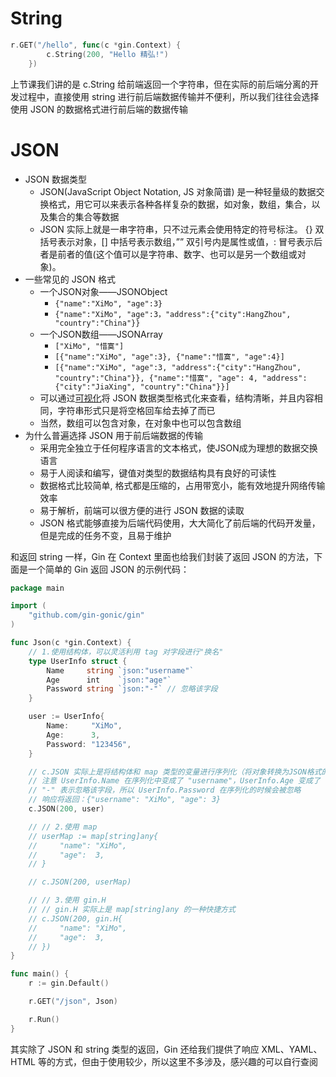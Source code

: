 # String
```go
r.GET("/hello", func(c *gin.Context) {
        c.String(200, "Hello 精弘!")
    })
```
上节课我们讲的是 c.String 给前端返回一个字符串，但在实际的前后端分离的开发过程中，直接使用 string 进行前后端数据传输并不便利，所以我们往往会选择使用 JSON 的数据格式进行前后端的数据传输

# JSON
+ JSON 数据类型
	+ JSON(JavaScript Object Notation, JS 对象简谱) 是一种轻量级的数据交换格式，用它可以来表示各种各样复杂的数据，如对象，数组，集合，以及集合的集合等数据
	+ JSON 实际上就是一串字符串，只不过元素会使用特定的符号标注。 {} 双括号表示对象，[] 中括号表示数组，”” 双引号内是属性或值，: 冒号表示后者是前者的值(这个值可以是字符串、数字、也可以是另一个数组或对象)。
+ 一些常见的 JSON 格式
	+ 一个JSON对象——JSONObject
		+ `{"name":"XiMo", "age":3}`
		+ `{"name":"XiMo", "age":3，"address":{"city":HangZhou", "country":"China"}}`
	+ 一个JSON数组——JSONArray
		+ `["XiMo", "惜寞"]`
		+ `[{"name":"XiMo", "age":3}, {"name":"惜寞", "age":4}]`
		+ `[{"name":"XiMo", "age":3, "address":{"city":"HangZhou", "country":"China"}}, {"name":"惜寞", "age": 4, "address":{"city":"JiaXing", "country":"China"}}]`
	+ 可以通过[可视化](http://www.esjson.com/jsonviewer.html)将 JSON 数据类型格式化来查看，结构清晰，并且内容相同，字符串形式只是将空格回车给去掉了而已
	+ 当然，数组可以包含对象，在对象中也可以包含数组
+ 为什么普遍选择 JSON 用于前后端数据的传输
	+ 采用完全独立于任何程序语言的文本格式，使JSON成为理想的数据交换语言
	+ 易于人阅读和编写，键值对类型的数据结构具有良好的可读性
	+ 数据格式比较简单, 格式都是压缩的，占用带宽小，能有效地提升网络传输效率
	+ 易于解析，前端可以很方便的进行 JSON 数据的读取
	+ JSON 格式能够直接为后端代码使用，大大简化了前后端的代码开发量，但是完成的任务不变，且易于维护

和返回 string 一样，Gin 在 Context 里面也给我们封装了返回 JSON 的方法，下面是一个简单的 Gin 返回 JSON 的示例代码：
```go
package main

import (
    "github.com/gin-gonic/gin"
)

func Json(c *gin.Context) {
    // 1.使用结构体，可以灵活利用 tag 对字段进行"换名"
    type UserInfo struct {
        Name     string `json:"username"`
        Age      int    `json:"age"`
        Password string `json:"-"` // 忽略该字段
    }

    user := UserInfo{
        Name:     "XiMo",
        Age:      3,
        Password: "123456",
    }

    // c.JSON 实际上是将结构体和 map 类型的变量进行序列化（将对象转换为JSON格式的字符串的过程）
    // 注意 UserInfo.Name 在序列化中变成了 "username"，UserInfo.Age 变成了 "age"
    // "-" 表示忽略该字段，所以 UserInfo.Password 在序列化的时候会被忽略
    // 响应将返回：{"username": "XiMo", "age": 3}
    c.JSON(200, user)

    // // 2.使用 map
    // userMap := map[string]any{
    //     "name": "XiMo",
    //     "age":  3,
    // }

    // c.JSON(200, userMap)

    // // 3.使用 gin.H
    // // gin.H 实际上是 map[string]any 的一种快捷方式
    // c.JSON(200, gin.H{
    //     "name": "XiMo",
    //     "age":  3,
    // })
}

func main() {
    r := gin.Default()

    r.GET("/json", Json)

    r.Run()
}
```
其实除了 JSON 和 string 类型的返回，Gin 还给我们提供了响应 XML、YAML、HTML 等的方式，但由于使用较少，所以这里不多涉及，感兴趣的可以自行查阅